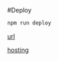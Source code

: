 #Deploy


```bash
npm run deploy 
```

[url](https://badasstodo-6b75a.web.app/)

[hosting](https://console.firebase.google.com/project/badasstodo-6b75a/hosting/sites/badasstodo-6b75a)